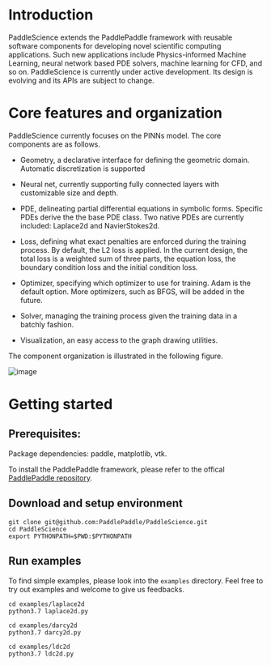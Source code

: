 # Introduction
PaddleScience extends the PaddlePaddle framework with reusable
software components for developing novel scientific computing applications. Such new
applications include Physics-informed Machine Learning, neural network based PDE solvers,
machine learning for CFD, and so on. PaddleScience is currently under active development.
Its design is evolving and its APIs are subject to change.  

# Core features and organization

PaddleScience currently focuses on the PINNs model. The core components are as follows.

- Geometry, a declarative interface for defining the geometric domain. Automatic
    discretization is supported 

- Neural net, currently supporting fully connected layers with customizable size and depth.

- PDE, delineating partial differential equations in symbolic forms. Specific PDEs derive the
    the base PDE class. Two native PDEs are currently included: Laplace2d and NavierStokes2d. 

- Loss, defining what exact penalties are enforced during the training process. By default,
    the L2 loss is applied. In the current design, the total loss is a weighted sum of
    three parts, the equation loss, the boundary condition loss and the initial condition loss.

- Optimizer, specifying which optimizer to use for training. Adam is the default option. More
    optimizers, such as BFGS, will be added in the future.

- Solver, managing the training process given the training data in a batchly fashion.

- Visualization, an easy access to the graph drawing utilities. 

The component organization is illustrated in the following figure. 

![image](https://user-images.githubusercontent.com/3903722/142380670-32d49736-aa4a-4e42-ae66-22a8320a235d.png)


# Getting started

## Prerequisites: 

Package dependencies: paddle, matplotlib, vtk. 

To install the PaddlePaddle framework, please refer to the offical [PaddlePaddle repository](https://github.com/PaddlePaddle/Paddle).

## Download and setup environment

```
git clone git@github.com:PaddlePaddle/PaddleScience.git
cd PaddleScience
export PYTHONPATH=$PWD:$PYTHONPATH
```

## Run examples

To find simple examples, please look into the `examples` directory. Feel free to
try out examples and welcome to give us feedbacks. 

```
cd examples/laplace2d
python3.7 laplace2d.py

cd examples/darcy2d
python3.7 darcy2d.py

cd examples/ldc2d
python3.7 ldc2d.py
```
